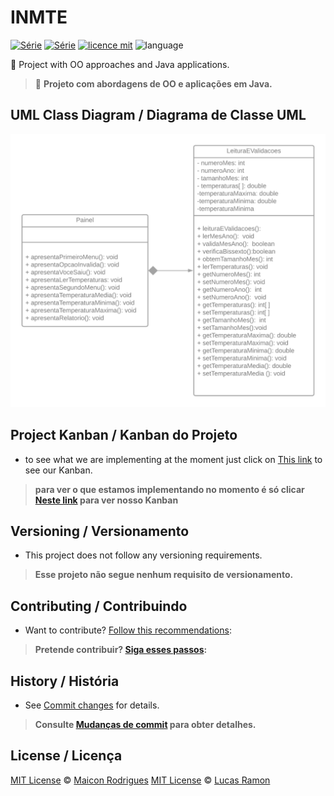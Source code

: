 

# INMTE
[![Série](https://img.shields.io/badge/Maiconrq-INMTE-orange)](https://github.com/Maiconrq/INMTE)
[![Série](https://img.shields.io/badge/lramon2001-INMTE-orange)](https://github.com/lramon2001/INMTE)
[![licence mit](https://img.shields.io/badge/licence-MIT-blue.svg)](https://github.com/Maiconrq/INMTE/blob/main/LICENSE)
![language](https://img.shields.io/badge/java-only-yellow)

:rocket: Project with OO approaches and Java applications. 

> :rocket: **Projeto com abordagens de OO e aplicações em Java.**

## UML Class Diagram / Diagrama de Classe UML
<img src="https://github.com/Maiconrq/INMTE/blob/main/InmteUMLDiagram.png" alt="UMLDiagram" width="550"/>

## Project Kanban / Kanban do Projeto

- to see what we are implementing at the moment just click on [This link](https://trello.com/b/8oqCnlLg/inmte) to see our Kanban.  

> **para ver o que estamos implementando no momento é só clicar [Neste link](https://trello.com/b/8oqCnlLg/inmte) para ver nosso Kanban**

## Versioning / Versionamento
- This project does not follow any versioning requirements.

> **Esse projeto não segue nenhum requisito de versionamento.**


## Contributing / Contribuindo

- Want to contribute? [Follow this recommendations](./CONTRIBUTING.md):  

> **Pretende contribuir? [Siga esses passos](./CONTRIBUTING.md):**


## History / História
- See [Commit changes](https://github.com/Maiconrq/INMTE/commits/main) for details.

> **Consulte [Mudanças de commit](https://github.com/Maiconrq/INMTE/commits/main) para obter detalhes.**

## License / Licença
[MIT License](https://github.com/Maiconrq/INMTE/blob/main/LICENSE) © [Maicon Rodrigues](https://github.com/Maiconrq)
[MIT License](https://github.com/lramon2001/INMTE/blob/main/LICENSE) © [Lucas Ramon](https://github.com/lramon2001)
